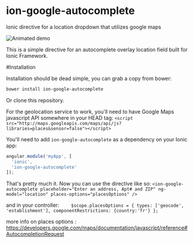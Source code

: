 ion-google-autocomplete
================

Ionic directive for a location dropdown that utilizes google maps

![Animated demo](https://github.com/guillahume/ion-google-autocomplete/raw/master/demo.gif)

This is a simple directive for an autocomplete overlay location field built for Ionic Framework.

#Installation

Installation should be dead simple, you can grab a copy from bower:
```bash
bower install ion-google-autocomplete
```

Or clone this repository.

For the geolocation service to work, you'll need to have Google Maps javascript API somewhere in your HEAD tag:
`<script src="http://maps.googleapis.com/maps/api/js?libraries=places&sensor=false"></script>`

You'll need to add `ion-google-autocomplete` as a dependency on your Ionic app:
```javascript
angular.module('myApp', [
  'ionic',
  'ion-google-autocomplete'
]);
```

That's pretty much it. Now you can use the directive like so:
`<ion-google-autocomplete placeholder="Enter an address, Apt# and ZIP" ng-model="location" places-options="placesOptions" />`

and in your controller:
`    $scope.placesOptions = {
      types: ['geocode', 'establishment'],
      componentRestrictions: {country:'fr'}
    };`

more info on places options :    
https://developers.google.com/maps/documentation/javascript/reference#AutocompletionRequest
